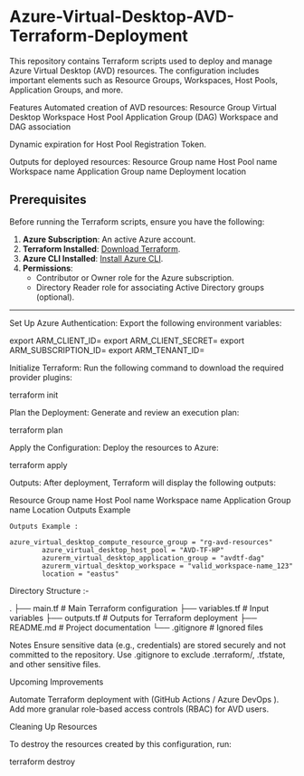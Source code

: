 # Azure-Virtual-Desktop-AVD-Terraform-Deployment
This repository contains Terraform scripts used to deploy and manage Azure Virtual Desktop (AVD) resources. The configuration includes important elements such as Resource Groups, Workspaces, Host Pools, Application Groups, and more.

Features
Automated creation of AVD resources:
Resource Group
Virtual Desktop Workspace
Host Pool
Application Group (DAG)
Workspace and DAG association

Dynamic expiration for Host Pool Registration Token.

Outputs for deployed resources:
    Resource Group name
    Host Pool name
    Workspace name
    Application Group name
    Deployment location

## Prerequisites

Before running the Terraform scripts, ensure you have the following:

1. **Azure Subscription**: An active Azure account.
2. **Terraform Installed**: [Download Terraform](https://www.terraform.io/downloads.html).
3. **Azure CLI Installed**: [Install Azure CLI](https://learn.microsoft.com/en-us/cli/azure/install-azure-cli).
4. **Permissions**:
   - Contributor or Owner role for the Azure subscription.
   - Directory Reader role for associating Active Directory groups (optional).

---

Set Up Azure Authentication: Export the following environment variables:

export ARM_CLIENT_ID=<your-client-id>
export ARM_CLIENT_SECRET=<your-client-secret>
export ARM_SUBSCRIPTION_ID=<your-subscription-id>
export ARM_TENANT_ID=<your-tenant-id>

Initialize Terraform: Run the following command to download the required provider plugins:

terraform init


Plan the Deployment: Generate and review an execution plan:

terraform plan

Apply the Configuration: Deploy the resources to Azure:

terraform apply

Outputs: After deployment, Terraform will display the following outputs:

Resource Group name
Host Pool name
Workspace name
Application Group name
Location
Outputs Example

    Outputs Example :

    azure_virtual_desktop_compute_resource_group = "rg-avd-resources"
            azure_virtual_desktop_host_pool = "AVD-TF-HP"
            azurerm_virtual_desktop_application_group = "avdtf-dag"
            azurerm_virtual_desktop_workspace = "valid_workspace-name_123"
            location = "eastus"

Directory Structure :-

.
├── main.tf                # Main Terraform configuration
├── variables.tf           # Input variables
├── outputs.tf             # Outputs for Terraform deployment
├── README.md              # Project documentation
└── .gitignore             # Ignored files

Notes
Ensure sensitive data (e.g., credentials) are stored securely and not committed to the repository.
Use .gitignore to exclude .terraform/, .tfstate, and other sensitive files.

Upcoming Improvements

Automate Terraform deployment with (GitHub Actions / Azure DevOps ).
Add more granular role-based access controls (RBAC) for AVD users.

Cleaning Up Resources 

To destroy the resources created by this configuration, run:

terraform destroy
